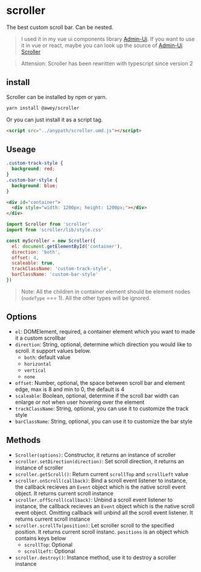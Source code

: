 # scroller
The best custom scroll bar. Can be nested.

> I used it in my vue ui components library [Admin-Ui](http://www.admin-ui.com). If you want to use it in vue or react, maybe you can look up the source of [Admin-Ui Scroller](https://github.com/BboyAwey/admin-ui/blob/master/src/admin-ui/src/components/scroller/src/scroller.vue)

> Attension: Scroller has been rewritten with typescript since version 2

## install
Scroller can be installed by npm or yarn.

```bash
yarn install @awey/scroller
```

Or you can just install it as a script tag.

```html
<script src="../anypath/scroller.umd.js"></script>
```

## Useage
```css
.custom-track-style {
  background: red;
}
.custom-bar-style {
  background: blue;
}
```

```html
<div id="container">
  <div style="width: 1200px; height: 1200px;"></div>
</div>
```

```js
import Scroller from 'scroller'
import from 'scroller/lib/style.css'

const myScroller = new Scroller({
  el: document.getElementById('container'),
  direction: 'both',
  offset: 4,
  scaleable: true,
  trackClassName: 'custom-track-style',
  barClassName: 'custom-bar-style'
})
```

> Note: All the children in container element should be element nodes (`nodeType` === 1). All the other types will be ignored.

## Options

* `el`: DOMElement, required, a container element which you want to made it a custom scrollbar
* `direction`: String, optional, determine which direction you would like to scroll. it support values below.
  * `both`: default value
  * `horizontal`
  * `vertical`
  * `none`
* `offset`: Number, optional, the space between scroll bar and element edge, max is 8 and min to 0, the default is 4
* `scaleable`: Boolean, optional, determine if the scroll bar width can enlarge or not when user hovering over the element
* `trackClassName`: String, optional, you can use it to customize the track style
* `barClassName`: String, optional, you can use it to customize the bar style

## Methods

* `Scroller(options)`: Constructor, it returns an instance of scroller
* `scroller.setDirection(direction)`: Set scroll direction, it returns an instance of scroller
* `scroller.getScroll()`: Return current `scrollTop` and `scrollLeft` value
* `scroller.onScroll(callback)`: Bind a scroll event listener to instance, the callback recieves an `Event` object which is the native scroll event object. It returns current scroll instance
* `scroller.offScroll(callback)`: Unbind a scroll event listener to instance, the callback recieves an `Event` object which is the native scroll event object. Omitting callback will unbind all the scroll event listener. It returns current scroll instance
* `scroller.scrollTo(position)`: Let scroller scroll to the specified position. It returns current scroll instanc. `positions` is an object which contains keys below
  * `scrollTop`: Optional
  * `scrollLeft`: Optional
* `scroller.destroy()`: Instance method, use it to destroy a scroller instance
